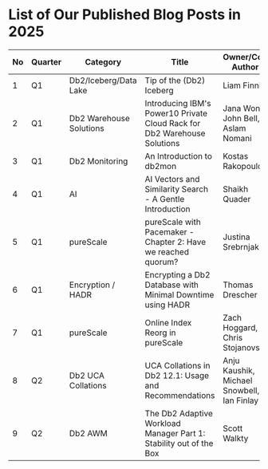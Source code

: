 # List of Our Published Blog Posts in 2025 #

| No | Quarter | Category | Title | Owner/Co-Author | Author Category | Link | Publication Date |
| --- | --- | --- | --- | --- | --- | --- | --- |
| 1 | Q1 | Db2/Iceberg/Data Lake | Tip of the (Db2) Iceberg | Liam Finnie | IBM Development | https://community.ibm.com/community/user/datamanagement/blogs/james-liam-finnie/2025/02/20/tip-of-the-db2-iceberg | 2/19/2025 |
| 2 | Q1 | Db2 Warehouse Solutions | Introducing IBM's Power10 Private Cloud Rack for Db2 Warehouse Solutions | Jana Wong, John Bell, Aslam Nomani | IBM Development | https://community.ibm.com/community/user/blogs/jana-wong/2025/03/04/introducing-ibms-p10-pcr-for-db2wh | 3/5/2025 |
| 3 | Q1 | Db2 Monitoring | An Introduction to db2mon | Kostas Rakopoulos | IBM Development | https://community.ibm.com/community/user/blogs/kostas-rakopoulos/2025/03/25/db2mon-intro | 3/17/2025 |
| 4 | Q1 | AI | AI Vectors and Similarity Search - A Gentle Introduction | Shaikh Quader | IBM Development | https://community.ibm.com/community/user/blogs/shaikh-quader/2025/03/19/vectors-intro | 3/24/2025 |
| 5 | Q1 | pureScale | pureScale with Pacemaker - Chapter 2: Have we reached quorum? |  Justina Srebrnjak | IBM Development | https://community.ibm.com/community/user/blogs/justina-srebrnjak/2025/03/28/purescale-with-pacemaker-chapter-2-have-we-reached | 3/28/2025 |
| 6 | Q1 | Encryption / HADR | Encrypting a Db2 Database with Minimal Downtime using HADR |  Thomas Drescher | IBM Development | https://community.ibm.com/community/user/blogs/thomas-drescher/2025/03/31/encrypting-a-db2-database-with-minimal-downtime-us | 3/31/2025 |
| 7 | Q1 | pureScale | Online Index Reorg in pureScale |  Zach Hoggard, Chris Stojanovski | IBM Development | https://community.ibm.com/community/user/blogs/chris-stojanovski/2025/03/31/db2-v12110-making-reorg-rebuild-better-for-your-bu | 3/31/2025 |
| 8 | Q2 | Db2 UCA Collations | UCA Collations in Db2 12.1: Usage and Recommendations |  Anju Kaushik, Michael Snowbell, Ian Finlay | IBM Development | coming soon | 4/17/2025 |
| 9 | Q2 | Db2 AWM| The Db2 Adaptive Workload Manager Part 1: Stability out of the Box |  Scott Walkty | IBM Development | coming soon | 4/17/2025 |
